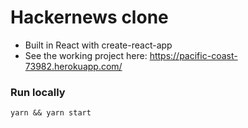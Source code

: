 # Hackernews clone
- Built in React with create-react-app
- See the working project here:
https://pacific-coast-73982.herokuapp.com/


### Run locally

```
yarn && yarn start
```

